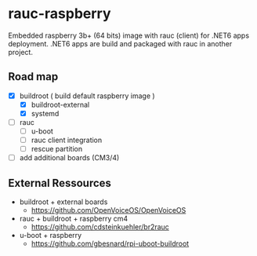 # rauc-raspberry

Embedded raspberry 3b+ (64 bits) image with rauc (client) for .NET6 apps deployment.
.NET6 apps are build and packaged with rauc in another project.


## Road map
- [x] buildroot ( build default raspberry image )
	- [x] buildroot-external
	- [x] systemd
- [ ] rauc
	- [ ] u-boot
	- [ ] rauc client integration
	- [ ] rescue partition
- [ ] add additional boards (CM3/4)

## External Ressources

- buildroot + external boards
	- https://github.com/OpenVoiceOS/OpenVoiceOS
- rauc + buildroot + raspberry cm4
	- https://github.com/cdsteinkuehler/br2rauc
- u-boot + raspberry
	- https://github.com/gbesnard/rpi-uboot-buildroot
